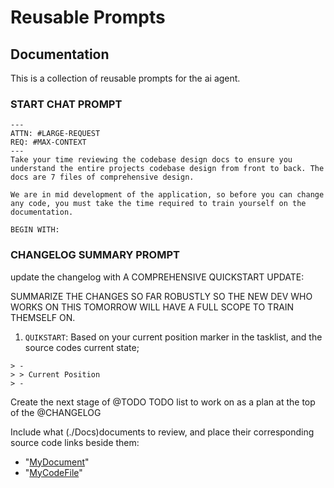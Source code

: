 # Reusable Prompts

## Documentation

This is a collection of reusable prompts for the ai agent.

### START CHAT PROMPT

```text
---
ATTN: #LARGE-REQUEST
REQ: #MAX-CONTEXT
---
Take your time reviewing the codebase design docs to ensure you understand the entire projects codebase design from front to back. The docs are 7 files of comprehensive design.

We are in mid development of the application, so before you can change any code, you must take the time required to train yourself on the documentation.

BEGIN WITH:
```

### CHANGELOG SUMMARY PROMPT

update the changelog with A COMPREHENSIVE QUICKSTART UPDATE:

SUMMARIZE THE CHANGES SO FAR ROBUSTLY SO THE NEW DEV WHO WORKS ON THIS TOMORROW WILL HAVE A FULL SCOPE TO TRAIN THEMSELF ON.

1. `QUIKSTART`: Based on your current position marker in the tasklist, and the source codes current state;

```text
> -
> > Current Position
> -
```

Create the next stage of @TODO TODO list to work on as a plan at the top of the @CHANGELOG

Include what (./Docs)documents to review, and place their corresponding source code links beside them:

- "[MyDocument](./Docs/myDocumentFile.md)"
- "[MyCodeFile](path/to/mycodefile.ts)"
